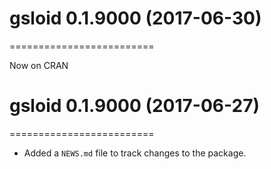 # gsloid 0.1.9000 (2017-06-30)
=========================

Now on CRAN

# gsloid 0.1.9000 (2017-06-27)
=========================

* Added a `NEWS.md` file to track changes to the package.



